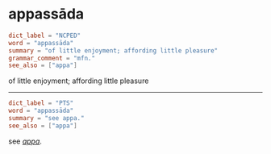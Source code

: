 # appassāda

``` toml
dict_label = "NCPED"
word = "appassāda"
summary = "of little enjoyment; affording little pleasure"
grammar_comment = "mfn."
see_also = ["appa"]
```

of little enjoyment; affording little pleasure

--------------------

``` toml
dict_label = "PTS"
word = "appassāda"
summary = "see appa."
see_also = ["appa"]
```

see *[appa](appa.md)*.

